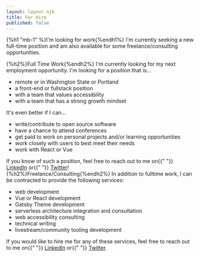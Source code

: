 ```yaml
---
layout: layout.njk
title: For Hire
published: false
---
```


{%h1 "mb-1" %}I'm looking for work{%endh1%}
<span class="block mb-4">
    I'm currently seeking a new full-time position and am also available for
        some freelance/consulting opportunities.
</span>
<section class="work-section">
    {%h2%}Full Time Work{%endh2%}
    <span id="full-time-descriptor">I'm currently looking for my next employment opportunity. I'm looking
            for a position that is...</span>
        <ul aria-labelledby="full-time-descriptor">
            <li>remote or in Washington State or Portland</li>
            <li>a front-end or fullstack position </li>
            <li>with a team that values accessibility</li>
            <li>with a team that has a strong growth mindset</li>
        </ul>
        <span id="bonus-descriptor">It's even better if I can...</span>
        <ul>
            <li>write/contribute to open source software</li>
            <li>have a chance to attend conferences</li>
            <li>get paid to work on personal projects and/or learning opportunities</li>
            <li>work closely with users to best meet their needs</li>
            <li>work with React or Vue</li>
        </ul>
        If you know of such a position, feel free to reach out to me on{{" "}}
        <a href="https://www.linkedin.com/in/darrikmoberg/">LinkedIn</a> or{{" "}}
        <a href="https://www.twitter.com/mdarrik">Twitter</a>!
    </section>
    <section class="work-section">
    {%h2%}Freelance/Consulting{%endh2%}
        In addition to fulltime work, I can be contracted to provide the
        following services:
        <ul>
          <li>web development</li>
          <li>Vue or React development</li>
          <li>Gatsby Theme development</li>
          <li>serverless architecture integration and consultation</li>
          <li>web accessibility consulting</li>
          <li>technical writing</li>
          <li>livestream/community tooling development</li>
        </ul>
        If you would like to hire me for any of these services, feel free to
        reach out to me on{{" "}}
        <a href="https://www.linkedin.com/in/darrikmoberg/">LinkedIn</a> or{{" "}}
        <a href="https://www.twitter.com/mdarrik">Twitter</a>.
        </section>